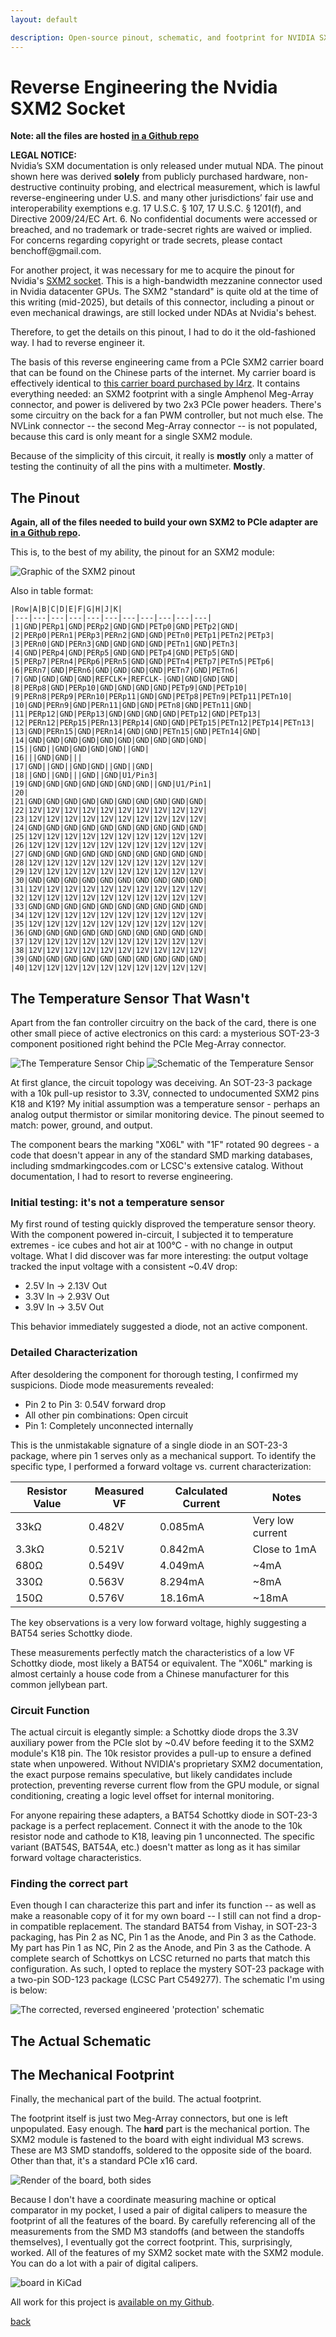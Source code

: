 ```yaml
---
layout: default

description: Open-source pinout, schematic, and footprint for NVIDIA SXM2 to PCIe adapter.
---
```


# Reverse Engineering the Nvidia SXM2 Socket

**Note: all the files are hosted [in a Github repo](https://github.com/bbenchoff/SXM2toPCIe)**

<p class="callout-sidebar">
<strong>LEGAL NOTICE:</strong><br>
Nvidia’s SXM documentation is only released under mutual NDA. The pinout shown here was derived <strong>solely</strong> from publicly purchased hardware, non-destructive continuity probing, and electrical measurement, which is lawful reverse-engineering under U.S. and many other jurisdictions’ fair use and interoperability exemptions e.g. 17 U.S.C. § 107, 17 U.S.C. § 1201(f), and Directive 2009/24/EC Art. 6. No confidential documents were accessed or breached, and no trademark or trade-secret rights are waived or implied. For concerns regarding copyright or trade secrets, please contact benchoff@gmail.com.
</p>

For another project, it was necessary for me to acquire the pinout for Nvidia's [SXM2 socket](https://en.wikipedia.org/wiki/SXM_(socket)). This is a high-bandwidth mezzanine connector used in Nvidia datacenter GPUs. The SXM2 "standard" is quite old at the time of this writing (mid-2025), but details of this connector, including a pinout or even mechanical drawings, are still locked under NDAs at Nvidia's behest.

Therefore, to get the details on this pinout, I had to do it the old-fashioned way. I had to reverse engineer it.

The basis of this reverse engineering came from a PCIe SXM2 carrier board that can be found on the Chinese parts of the internet. My carrier board is effectively identical to [this carrier board purchased by l4rz](https://l4rz.net/running-nvidia-sxm-gpus-in-consumer-pcs/). It contains everything needed: an SXM2 footprint with a single Amphenol Meg-Array connector, and power is delivered by two 2x3 PCIe power headers. There's some circuitry on the back for a fan PWM controller, but not much else. The NVLink connector -- the second Meg-Array connector -- is not populated, because this card is only meant for a single SXM2 module.

Because of the simplicity of this circuit, it really is __mostly__ only a matter of testing the continuity of all the pins with a multimeter. __Mostly__.

## The Pinout

**__Again, all of the files needed to build your own SXM2 to PCIe adapter are [in a Github repo](https://github.com/bbenchoff/SXM2toPCIe).__**

This is, to the best of my ability, the pinout for an SXM2 module:

![Graphic of the SXM2 pinout](/images/SXM2Pinout.png)

Also in table format:
``` 
|Row|A|B|C|D|E|F|G|H|J|K|
|---|---|---|---|---|---|---|---|---|---|---|
|1|GND|PERp1|GND|PERp2|GND|GND|PETp0|GND|PETp2|GND|
|2|PERp0|PERn1|PERp3|PERn2|GND|GND|PETn0|PETp1|PETn2|PETp3|
|3|PERn0|GND|PERn3|GND|GND|GND|GND|PETn1|GND|PETn3|
|4|GND|PERp4|GND|PERp5|GND|GND|PETp4|GND|PETp5|GND|
|5|PERp7|PERn4|PERp6|PERn5|GND|GND|PETn4|PETp7|PETn5|PETp6|
|6|PERn7|GND|PERn6|GND|GND|GND|GND|PETn7|GND|PETn6|
|7|GND|GND|GND|GND|REFCLK+|REFCLK-|GND|GND|GND|GND|
|8|PERp8|GND|PERp10|GND|GND|GND|GND|PETp9|GND|PETp10|
|9|PERn8|PERp9|PERn10|PERp11|GND|GND|PETp8|PETn9|PETp11|PETn10|
|10|GND|PERn9|GND|PERn11|GND|GND|PETn8|GND|PETn11|GND|
|11|PERp12|GND|PERp13|GND|GND|GND|GND|PETp12|GND|PETp13|
|12|PERn12|PERp15|PERn13|PERp14|GND|GND|PETp15|PETn12|PETp14|PETn13|
|13|GND|PERn15|GND|PERn14|GND|GND|PETn15|GND|PETn14|GND|
|14|GND|GND|GND|GND|GND|GND|GND|GND|GND|GND|
|15||GND||GND|GND|GND|GND||GND|
|16|||GND|GND|||
|17|GND||GND||GND|GND||GND||GND|
|18||GND||GND|||GND||GND|U1/Pin3|
|19|GND|GND|GND|GND|GND|GND|GND||GND|U1/Pin1|
|20|
|21|GND|GND|GND|GND|GND|GND|GND|GND|GND|GND|
|22|12V|12V|12V|12V|12V|12V|12V|12V|12V|12V|
|23|12V|12V|12V|12V|12V|12V|12V|12V|12V|12V|
|24|GND|GND|GND|GND|GND|GND|GND|GND|GND|GND|
|25|12V|12V|12V|12V|12V|12V|12V|12V|12V|12V|
|26|12V|12V|12V|12V|12V|12V|12V|12V|12V|12V|
|27|GND|GND|GND|GND|GND|GND|GND|GND|GND|GND|
|28|12V|12V|12V|12V|12V|12V|12V|12V|12V|12V|
|29|12V|12V|12V|12V|12V|12V|12V|12V|12V|12V|
|30|GND|GND|GND|GND|GND|GND|GND|GND|GND|GND|
|31|12V|12V|12V|12V|12V|12V|12V|12V|12V|12V|
|32|12V|12V|12V|12V|12V|12V|12V|12V|12V|12V|
|33|GND|GND|GND|GND|GND|GND|GND|GND|GND|GND|
|34|12V|12V|12V|12V|12V|12V|12V|12V|12V|12V|
|35|12V|12V|12V|12V|12V|12V|12V|12V|12V|12V|
|36|GND|GND|GND|GND|GND|GND|GND|GND|GND|GND|
|37|12V|12V|12V|12V|12V|12V|12V|12V|12V|12V|
|38|12V|12V|12V|12V|12V|12V|12V|12V|12V|12V|
|39|GND|GND|GND|GND|GND|GND|GND|GND|GND|GND|
|40|12V|12V|12V|12V|12V|12V|12V|12V|12V|12V|
```

## The Temperature Sensor That Wasn't

Apart from the fan controller circuitry on the back of the card, there is one other small piece of active electronics on this card: a mysterious SOT-23-3 component positioned right behind the PCIe Meg-Array connector.

![The Temperature Sensor Chip](/images/TempSensorChip.jpg)
![Schematic of the Temperature Sensor](/images/TempSensorSch.png)

At first glance, the circuit topology was deceiving. An SOT-23-3 package with a 10k pull-up resistor to 3.3V, connected to undocumented SXM2 pins K18 and K19? My initial assumption was a temperature sensor - perhaps an analog output thermistor or similar monitoring device. The pinout seemed to match: power, ground, and output.

The component bears the marking "X06L" with "1F" rotated 90 degrees - a code that doesn't appear in any of the standard SMD marking databases, including smdmarkingcodes.com or LCSC's extensive catalog. Without documentation, I had to resort to reverse engineering.

### Initial testing: it's not a temperature sensor

My first round of testing quickly disproved the temperature sensor theory. With the component powered in-circuit, I subjected it to temperature extremes - ice cubes and hot air at 100°C - with no change in output voltage. What I did discover was far more interesting: the output voltage tracked the input voltage with a consistent ~0.4V drop:

* 2.5V In -> 2.13V Out
* 3.3V In -> 2.93V Out
* 3.9V In -> 3.5V Out

This behavior immediately suggested a diode, not an active component.

### Detailed Characterization

After desoldering the component for thorough testing, I confirmed my suspicions. Diode mode measurements revealed:

* Pin 2 to Pin 3: 0.54V forward drop
* All other pin combinations: Open circuit
* Pin 1: Completely unconnected internally

This is the unmistakable signature of a single diode in an SOT-23-3 package, where pin 1 serves only as a mechanical support. To identify the specific type, I performed a forward voltage vs. current characterization:

| Resistor Value | Measured VF | Calculated Current | Notes |
|----------------|-------------|-------------------|-------|
| 33kΩ           | 0.482V      | 0.085mA          | Very low current |
| 3.3kΩ          | 0.521V      | 0.842mA          | Close to 1mA |
| 680Ω           | 0.549V      | 4.049mA          | ~4mA |
| 330Ω           | 0.563V      | 8.294mA          | ~8mA |
| 150Ω           | 0.576V      | 18.16mA          | ~18mA |

The key observations is a very low forward voltage, highly suggesting a BAT54 series Schottky diode.

These measurements perfectly match the characteristics of a low VF Schottky diode, most likely a BAT54 or equivalent. The "X06L" marking is almost certainly a house code from a Chinese manufacturer for this common jellybean part.

### Circuit Function

The actual circuit is elegantly simple: a Schottky diode drops the 3.3V auxiliary power from the PCIe slot by ~0.4V before feeding it to the SXM2 module's K18 pin. The 10k resistor provides a pull-up to ensure a defined state when unpowered. Without NVIDIA's proprietary SXM2 documentation, the exact purpose remains speculative, but likely candidates include protection, preventing reverse current flow from the GPU module, or signal conditioning, creating a logic level offset for internal monitoring.

For anyone repairing these adapters, a BAT54 Schottky diode in SOT-23-3 package is a perfect replacement. Connect it with the anode to the 10k resistor node and cathode to K18, leaving pin 1 unconnected. The specific variant (BAT54S, BAT54A, etc.) doesn't matter as long as it has similar forward voltage characteristics.

### Finding the correct part

Even though I can characterize this part and infer its function -- as well as make a reasonable copy of it for my own board -- I still can not find a drop-in compatible replacement. The standard BAT54 from Vishay, in SOT-23-3 packaging, has Pin 2 as NC, Pin 1 as the Anode, and Pin 3 as the Cathode. My part has Pin 1 as NC, Pin 2 as the Anode, and Pin 3 as the Cathode. A complete search of Schottkys on LCSC returned no parts that match this configuration. As such, I opted to replace the mystery SOT-23 package with a two-pin SOD-123 package (LCSC Part C549277). The schematic I'm using is below:

![The corrected, reversed engineered 'protection' schematic](/images/SXMProtectionCircuit.png)

## The Actual Schematic




## The Mechanical Footprint

Finally, the mechanical part of the build. The actual footprint.

The footprint itself is just two Meg-Array connectors, but one is left unpopulated. Easy enough. The __hard__ part is the mechanical portion. The SXM2 module is fastened to the board with eight individual M3 screws. These are M3 SMD standoffs, soldered to the opposite side of the board. Other than that, it's a standard PCIe x16 card.

![Render of the board, both sides](/images/SXM2Render.png)

Because I don't have a coordinate measuring machine or optical comparator in my pocket, I used a pair of digital calipers to measure the footprint of all the features of the board. By carefully referencing all of the measurements from the SMD M3 standoffs (and between the standoffs themselves), I eventually got the correct footprint. This, surprisingly, worked. All of the features of my SXM2 socket mate with the SXM2 module. You can do a lot with a pair of digital calipers.

![board in KiCad](/images/SXM2Board.png)

All work for this project is [available on my Github](https://github.com/bbenchoff/SXM2toPCIe).

[back](../)
